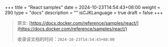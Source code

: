 +++
title = "React samples"
date = 2024-10-23T14:54:43+08:00
weight = 290
type = "docs"
description = ""
isCJKLanguage = true
draft = false
+++

> 原文: [https://docs.docker.com/reference/samples/react/](https://docs.docker.com/reference/samples/react/)
>
> 收录该文档的时间：`2024-10-23T14:54:43+08:00`
